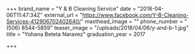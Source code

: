 +++
brand_name = "Y & B Cleaning Service"
date = "2018-04-06T11:47:34Z"
external_url = "https://www.facebook.com/Y-B-Cleaning-Services-412906702402640/"
masthead_image = ""
phone_number = "(506) 8544-5859"
teaser_image = "/uploads/2018/04/06/y-and-b-1.jpg"
title = "Yohana Beteta Naravez"
graduation_year = 2017

+++
